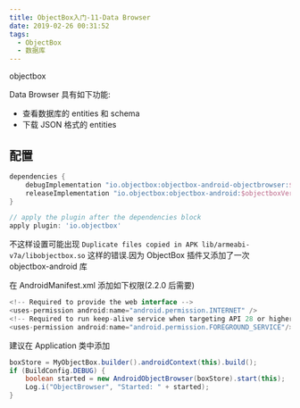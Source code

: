 ```yaml
---
title: ObjectBox入门-11-Data Browser
date: 2019-02-26 00:31:52
tags:
  - ObjectBox
  - 数据库
---
```

objectbox

<!-- more -->
Data Browser 具有如下功能:

- 查看数据库的 entities 和 schema
- 下载 JSON 格式的 entities

## 配置

```groovy
dependencies {
    debugImplementation "io.objectbox:objectbox-android-objectbrowser:$objectboxVersion"
    releaseImplementation "io.objectbox:objectbox-android:$objectboxVersion"
}

// apply the plugin after the dependencies block
apply plugin: 'io.objectbox'
```

不这样设置可能出现 `Duplicate files copied in APK lib/armeabi-v7a/libobjectbox.so` 这样的错误.因为 ObjectBox 插件又添加了一次 objectbox-android 库

在 AndroidManifest.xml 添加如下权限(2.2.0 后需要)

```java
<!-- Required to provide the web interface -->
<uses-permission android:name="android.permission.INTERNET" />
<!-- Required to run keep-alive service when targeting API 28 or higher -->
<uses-permission android:name="android.permission.FOREGROUND_SERVICE"/>
```

建议在 Application 类中添加

```java
boxStore = MyObjectBox.builder().androidContext(this).build();
if (BuildConfig.DEBUG) {
    boolean started = new AndroidObjectBrowser(boxStore).start(this);
    Log.i("ObjectBrowser", "Started: " + started);
}
```
